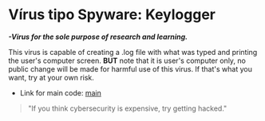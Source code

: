 # Vírus tipo Spyware: Keylogger

**_-Virus for the sole purpose of research and learning._**

This virus is capable of creating a .log file with what was typed and printing the user's computer screen.
__BUT__ note that it is user's computer only, no public change will be made for harmful use of this virus.
If that's what you want, try at your own risk.

* Link for main code:
[main](/K-logPy/klp/main.py)

> "If you think cybersecurity is expensive, try getting hacked."
